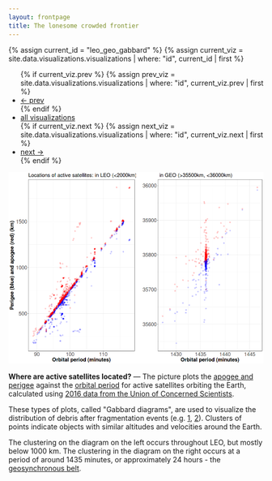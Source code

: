 ```yaml
---
layout: frontpage
title: The lonesome crowded frontier
---
```


{% assign current_id = "leo_geo_gabbard" %}
{% assign current_viz = site.data.visualizations.visualizations | where: "id", current_id | first %}

<div class="navbar">
  <div class="navbar-inner">
      <ul class="nav">
          {% if current_viz.prev %}
          {% assign prev_viz = site.data.visualizations.visualizations | where: "id", current_viz.prev | first %}
          <li><a href="{{ current_viz.prev }}.html">← prev</a></li>
          {% endif %}
          <li><a href="../../pages/visualizations.html">all visualizations</a></li>
          {% if current_viz.next %}
          {% assign next_viz = site.data.visualizations.visualizations | where: "id", current_viz.next | first %}
          <li><a href="{{ current_viz.next }}.html">next →</a></li>
          {% endif %}
      </ul>
  </div>
</div>

![Apogee and Perigee of Orbiting Satellites Against Orbital Period (2016)](../../assets/bigpublpics/leo_geo_gabbard.png)

**Where are active satellites located?** &mdash; The picture plots the [apogee and perigee](https://en.wikipedia.org/wiki/Apsis) against the [orbital period](https://en.wikipedia.org/wiki/Orbital_period) for active satellites orbiting the Earth, calculated using [2016 data from the Union of Concerned Scientists](https://www.ucsusa.org/nuclear-weapons/space-weapons/satellite-database). 

These types of plots, called "Gabbard diagrams", are used to visualize the distribution of debris after fragmentation events (e.g. [1](https://en.wikipedia.org/wiki/Space_debris#/media/File:Gabbard_diagram.png), [2](https://www.orbitaldebris.jsc.nasa.gov/library/satellitefraghistory/13theditionofbreakupbook.pdf)). Clusters of points indicate objects with similar altitudes and velocities around the Earth.

The clustering on the diagram on the left occurs throughout LEO, but mostly below 1000 km. The clustering in the diagram on the right occurs at a period of around 1435 minutes, or approximately 24 hours - the [geosynchronous belt](https://en.wikipedia.org/wiki/Geosynchronous_orbit).